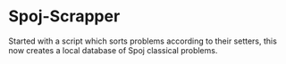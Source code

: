 # Spoj-Scrapper

Started with a script which sorts problems according to their setters, this now creates a local database of Spoj classical problems.
